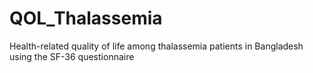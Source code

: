 # QOL_Thalassemia
Health-related quality of life among thalassemia patients in Bangladesh using the SF-36 questionnaire
